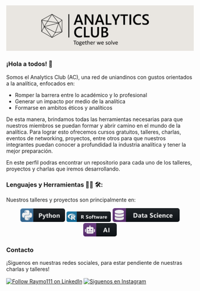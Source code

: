 
![Header](https://raw.githubusercontent.com/AnalyticsClub/AnalyticsClub/master/ANCL1.PNG "Header")
### ¡Hola a todos! 👋

Somos el Analytics Club (AC), una red de uniandinos con gustos orientados a la analítica, enfocados en:
* Romper la barrera entre lo académico y lo profesional
* Generar un impacto por medio de la analítica
* Formarse en ambitos éticos y analíticos

De esta manera, brindamos todas las herramientas necesarias para que nuestros miembros se puedan formar y abrir camino en el mundo de la analítica. Para lograr esto ofrecemos cursos gratuitos, talleres, charlas, eventos de networking, proyectos, entre otros para que nuestros integrantes puedan conocer a profundidad la industria analítica y tener la mejor preparación.

En este perfil podras encontrar un repositorio para cada uno de los talleres, proyectos y charlas que iremos desarrollando.
### Lenguajes y Herramientas  👨‍💻 🛠:
Nuestros talleres y proyectos son principalmente en:
<p align="center">
<img src="https://raw.githubusercontent.com/AnalyticsClub/AnalyticsClub/master/socials/python.png" alt="python" width="120" hight="50">
<img src="https://raw.githubusercontent.com/AnalyticsClub/AnalyticsClub/master/socials/rsoftware.png" alt="r" width="120" hight="50">
<img src="https://raw.githubusercontent.com/AnalyticsClub/AnalyticsClub/master/socials/datascience.png" alt="ds" width="180" hight="50">
<img src="https://raw.githubusercontent.com/AnalyticsClub/AnalyticsClub/master/socials/ai.png" alt="ai" width="90" hight="50">

### Contacto
¡Siguenos en nuestras redes sociales, para estar pendiente de nuestras charlas y talleres!

[<img src="https://raw.githubusercontent.com/Raymo111/Raymo111/master/socials/linkedin.png" height="40em" align="center" alt="Follow Raymo111 on LinkedIn" title="Siguenos en LinkedIn"/>](https://www.linkedin.com/company/analytics-club-ac)
[<img src="https://raw.githubusercontent.com/Raymo111/Raymo111/master/socials/instagram.svg" height="40em" align="center" alt="Siguenos en Instagram" title="Siguenos en Instagram"/>](https://www.instagram.com/analytics.club.ac/)

<!--
**AnalyticsClub/AnalyticsClub** is a ✨ _special_ ✨ repository because its `README.md` (this file) appears on your GitHub profile.

Here are some ideas to get you started:

- 🔭 I’m currently working on ...
- 🌱 I’m currently learning ...
- 👯 I’m looking to collaborate on ...
- 🤔 I’m looking for help with ...
- 💬 Ask me about ...
- 📫 How to reach me: ...
- 😄 Pronouns: ...
- ⚡ Fun fact: ...
-->
